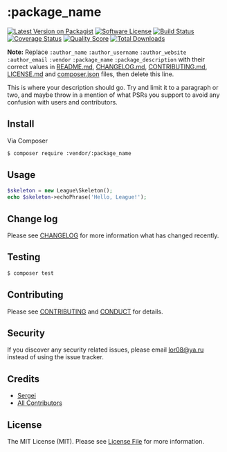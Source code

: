 # :package_name

[![Latest Version on Packagist][ico-version]][link-packagist]
[![Software License][ico-license]](LICENSE.md)
[![Build Status][ico-travis]][link-travis]
[![Coverage Status][ico-scrutinizer]][link-scrutinizer]
[![Quality Score][ico-code-quality]][link-code-quality]
[![Total Downloads][ico-downloads]][link-downloads]

**Note:** Replace ```:author_name``` ```:author_username``` ```:author_website``` ```:author_email``` ```:vendor``` ```:package_name``` ```:package_description``` with their correct values in [README.md](README.md), [CHANGELOG.md](CHANGELOG.md), [CONTRIBUTING.md](CONTRIBUTING.md), [LICENSE.md](LICENSE.md) and [composer.json](composer.json) files, then delete this line.

This is where your description should go. Try and limit it to a paragraph or two, and maybe throw in a mention of what
PSRs you support to avoid any confusion with users and contributors.

## Install

Via Composer

``` bash
$ composer require :vendor/:package_name
```

## Usage

``` php
$skeleton = new League\Skeleton();
echo $skeleton->echoPhrase('Hello, League!');
```

## Change log

Please see [CHANGELOG](CHANGELOG.md) for more information what has changed recently.

## Testing

``` bash
$ composer test
```

## Contributing

Please see [CONTRIBUTING](CONTRIBUTING.md) and [CONDUCT](CONDUCT.md) for details.

## Security

If you discover any security related issues, please email lor08@ya.ru instead of using the issue tracker.

## Credits

- [Sergei][link-author]
- [All Contributors][link-contributors]

## License

The MIT License (MIT). Please see [License File](LICENSE.md) for more information.

[ico-version]: https://img.shields.io/packagist/v/lor08/productso.svg?style=flat-square
[ico-license]: https://img.shields.io/badge/license-MIT-brightgreen.svg?style=flat-square
[ico-travis]: https://img.shields.io/travis/lor08/productso/master.svg?style=flat-square
[ico-scrutinizer]: https://img.shields.io/scrutinizer/coverage/g/lor08/productso.svg?style=flat-square
[ico-code-quality]: https://img.shields.io/scrutinizer/g/lor08/productso.svg?style=flat-square
[ico-downloads]: https://img.shields.io/packagist/dt/lor08/productso.svg?style=flat-square

[link-packagist]: https://packagist.org/packages/lor08/productso
[link-travis]: https://travis-ci.org/lor08/productso
[link-scrutinizer]: https://scrutinizer-ci.com/g/lor08/productso/code-structure
[link-code-quality]: https://scrutinizer-ci.com/g/lor08/productso
[link-downloads]: https://packagist.org/packages/lor08/productso
[link-author]: https://github.com/lor08
[link-contributors]: ../../contributors
